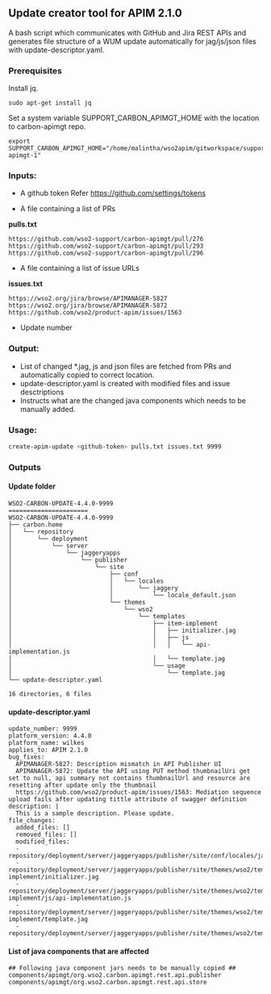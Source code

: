 ## Update creator tool for APIM 2.1.0

A bash script which communicates with GitHub and Jira REST APIs and generates file structure of a WUM update automatically for jag/js/json files with update-descriptor.yaml.

### Prerequisites

Install jq.
```
sudo apt-get install jq
```

Set a system variable SUPPORT_CARBON_APIMGT_HOME with the location to carbon-apimgt repo.
```
export SUPPORT_CARBON_APIMGT_HOME="/home/malintha/wso2apim/gitworkspace/supportgit/apim210/carbon-apimgt-1"
```

### Inputs:

* A github token
Refer https://github.com/settings/tokens

* A file containing a list of PRs

**pulls.txt**
```
https://github.com/wso2-support/carbon-apimgt/pull/276
https://github.com/wso2-support/carbon-apimgt/pull/293
https://github.com/wso2-support/carbon-apimgt/pull/296
```
* A file containing a list of issue URLs

**issues.txt**
```
https://wso2.org/jira/browse/APIMANAGER-5827
https://wso2.org/jira/browse/APIMANAGER-5872
https://github.com/wso2/product-apim/issues/1563
```

* Update number

### Output:

* List of changed *.jag, js and json files are fetched from PRs and automatically copied to correct location.
* update-descriptor.yaml is created with modified files and issue desctriptions
* Instructs what are the changed java components which needs to be manually added.

### Usage:

```sh
create-apim-update <github-token> pulls.txt issues.txt 9999
```

### Outputs

#### Update folder

```
WSO2-CARBON-UPDATE-4.4.0-9999
======================
WSO2-CARBON-UPDATE-4.4.0-9999
├── carbon.home
│   └── repository
│       └── deployment
│           └── server
│               └── jaggeryapps
│                   └── publisher
│                       └── site
│                           ├── conf
│                           │   └── locales
│                           │       └── jaggery
│                           │           └── locale_default.json
│                           └── themes
│                               └── wso2
│                                   └── templates
│                                       ├── item-implement
│                                       │   ├── initializer.jag
│                                       │   ├── js
│                                       │   │   └── api-implementation.js
│                                       │   └── template.jag
│                                       └── usage
│                                           └── template.jag
└── update-descriptor.yaml

16 directories, 6 files
```

#### update-descriptor.yaml
```
update_number: 9999
platform_version: 4.4.0
platform_name: wilkes
applies_to: APIM 2.1.0
bug_fixes:
  APIMANAGER-5827: Description mismatch in API Publisher UI
  APIMANAGER-5872: Update the API using PUT method thumbnailUri get set to null, api summary not contains thumbnailUrl and resource are resetting after update only the thumbnail
  https://github.com/wso2/product-apim/issues/1563: Mediation sequence upload fails after updating tittle attribute of swagger definition
description: |
  This is a sample description. Please update.
file_changes:
  added_files: []
  removed_files: []
  modified_files:
  - repository/deployment/server/jaggeryapps/publisher/site/conf/locales/jaggery/locale_default.json
  - repository/deployment/server/jaggeryapps/publisher/site/themes/wso2/templates/item-implement/initializer.jag
  - repository/deployment/server/jaggeryapps/publisher/site/themes/wso2/templates/item-implement/js/api-implementation.js
  - repository/deployment/server/jaggeryapps/publisher/site/themes/wso2/templates/item-implement/template.jag
  - repository/deployment/server/jaggeryapps/publisher/site/themes/wso2/templates/usage/template.jag
```

#### List of java components that are affected
```
## Following java component jars needs to be manually copied ##
components/apimgt/org.wso2.carbon.apimgt.rest.api.publisher
components/apimgt/org.wso2.carbon.apimgt.rest.api.store
```

